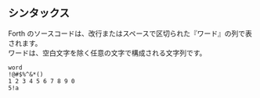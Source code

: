 ## シンタックス

Forth のソースコードは、改行またはスペースで区切られた『ワード』の列で表されます。  
ワードは、空白文字を除く任意の文字で構成される文字列です。

```
word
!@#$%^&*()
1 2 3 4 5 6 7 8 9 0
5!a
```
